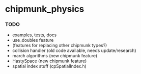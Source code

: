 # chipmunk_physics

### TODO
* examples, tests, docs
* use_doubles feature
* (features for replacing other chipmunk types?)
* collision handler (old code available, needs update/research)
* march algorithms (new chipmunk feature)
* HastySpace (new chipmunk feature)
* spatial index stuff (cpSpatialIndex.h)
